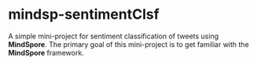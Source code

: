 # mindsp-sentimentClsf
 A simple mini-project for sentiment classification of tweets using **MindSpore**. The primary goal of this mini-project is to get familiar with the **MindSpore** framework.
